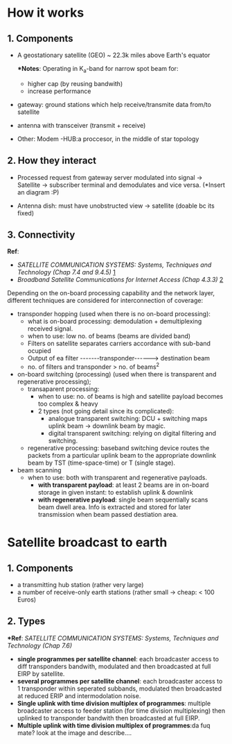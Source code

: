 # How it works

## 1. Components

- A geostationary satellite (GEO) ~ 22.3k miles above Earth's equator

    __*Notes__: Operating in K<sub>a</sub>-band for narrow spot beam for:
  - higher cap (by reusing bandwith)
  - increase performance

- gateway: ground stations which help receive/transmite data from/to satellite
- antenna with transceiver (transmit + receive)
- Other: Modem
-HUB:a proccesor, in the middle of star topology

## 2. How they interact

- Processed request from gateway server modulated into signal -> Satellite -> subscriber terminal and demodulates and vice versa. (*Insert an diagram :P)

- Antenna dish: must have unobstructed view -> satellite (doable bc its fixed)

## 3. Connectivity

__Ref__: 
- _SATELLITE COMMUNICATION SYSTEMS: Systems, Techniques and Technology (Chap 7.4 and 9.4.5)_ [1]
- _Broadband Satellite Communications for Internet Access (Chap 4.3.3)_ [2]


Depending on the on-board processing capability and the network layer, different techniques are considered for interconnection of coverage:

- transponder hopping (used when there is no on-board processing):
  - what is on-board processing: demodulation + demultiplexing received signal.
  - when to use: low no. of beams (beams are divided band)
  - Filters on satellite separates carriers accordance with sub-band ocupied
  - Output of ea filter -------transponder------> destination beam
  - no. of filters and transponder > no. of beams<sup>2</sup>
- on-board switching (processing) (used when there is transparent and regenerative processing);
  - transaparent processing:
    - when to use: no. of beams is high and satellite payload becomes too complex & heavy
    - 2 types (not going detail since its complicated):
      - analogue transparent switching: DCU + switching maps uplink beam -> downlink beam by magic.
      - digital transparent switching: relying on digital filtering and switching.
  - regenerative processing: baseband switching device routes the packets from a particular uplink beam to the appropriate downlink beam by TST (time-space-time) or T (single stage). 
- beam scanning
  - when to use: both with transparent and regenerative payloads.
    - __with transparent payload__: at least 2 beams are in on-board storage in given instant: to establish uplink & downlink
    - __with regenerative payload__: single beam sequentially scans beam dwell area. Info is extracted and stored for later transmission when beam passed destiation area.

# Satellite broadcast to earth

## 1. Components

- a transmitting hub station (rather very large)
- a number of receive-only earth stations (rather small -> cheap: < 100 Euros)

## 2. Types
__*Ref__: _SATELLITE COMMUNICATION SYSTEMS: Systems, Techniques and Technology (Chap 7.6)_

- __single programmes per satellite channel__: each broadcaster access to diff transponders bandwith, modulated and then broadcasted at full EIRP by satellite.
- __several programmes per satellite channel__: each broadcaster access to 1 transponder within seperated subbands, modulated then broadcasted at reduced ERIP and intermodolation noise.
- __Single uplink with time division multiplex of programmes__: multiple broadcaster access to feeder station (for time division multiplexing) then uplinked to transponder bandwith then broadcasted at full EIRP.
- __Multiple uplink with time division multiplex of programmes__:da fuq mate? look at the image and describe....

[1]: (http://gen.lib.rus.ec/book/index.php?md5=22C07E8AD6898293F92D9E093F94D0C4)
[2]: (http://gen.lib.rus.ec/book/index.php?md5=8F9BC91482E2CFA036306EC62AC8CE8D)
